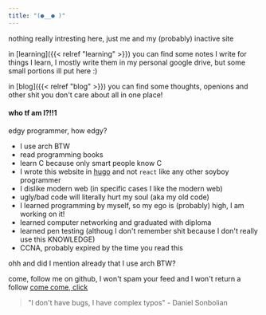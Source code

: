 ```yaml
---
title: "(●__● )"
---
```


nothing really intresting here, just me and my (probably) inactive site

in [learning]({{< relref "learning" >}}) you can find some notes I write for things I learn, I mostly write them
in my personal google drive, but some small portions ill put here :)

in [blog]({{< relref "blog" >}}) you can find some thoughts, openions and other shit you don't care about all in one place!


#### who tf am I?!!1
edgy programmer, how edgy?
 - I use arch BTW
 - read programming books
 - learn C because only smart people know C
 - I wrote this website in [hugo](https://gohugo.io/) and not `react` like any other soyboy programmer
 - I dislike modern web (in specific cases I like the modern web)
 - ugly/bad code will literally hurt my soul (aka my old code)
 - I learned programming by myself, so my ego is (probably) high, I am working on it!
 - learned computer networking and graduated with diploma
 - learned pen testing (althoug I don't remember shit because I don't really use this KNOWLEDGE)
 - CCNA, probably expired by the time you read this

ohh and did I mention already that I use arch BTW?

come, follow me on github, I won't spam your feed and I won't return a follow [come come, click](https://github.com/dsal3389)

> "I don't have bugs, I have complex typos" - Daniel Sonbolian


